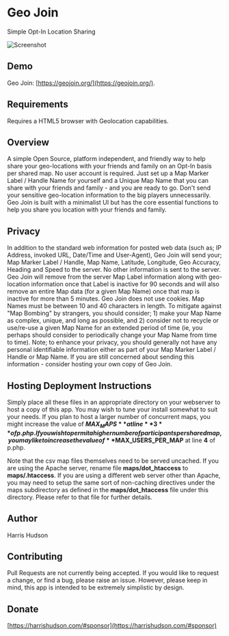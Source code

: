 # Geo Join 
Simple Opt-In Location Sharing

![Screenshot](https://harrishudson.com/github/geojoin_snapshot1.png)

## Demo
Geo Join: [https://geojoin.org/](https://geojoin.org/).
 
## Requirements
Requires a HTML5 browser with Geolocation capabilities.

## Overview
A simple Open Source, platform independent, and friendly way to help share your geo-locations with your friends and family on an Opt-In basis per shared map. No user account is required. Just set up a Map Marker Label / Handle Name for yourself and a Unique Map Name that you can share with your friends and family - and you are ready to go. Don't send your sensitive geo-location information to the big players unnecessarily. Geo Join is built with a minimalist UI but has the core essential functions to help you share you location with your friends and family.

## Privacy
In addition to the standard web information for posted web data (such as; IP Address, invoked URL, Date/Time and User-Agent), Geo Join will send your; Map Marker Label / Handle, Map Name, Latitude, Longitude, Geo Accuracy, Heading and Speed to the server.  No other information is sent to the server.  Geo Join will remove from the server Map Label information along with geo-location information once that Label is inactive for 90 seconds and will also remove an entire Map data (for a given Map Name) once that map is inactive for more than 5 minutes.  Geo Join does not use cookies.  Map Names must be between 10 and 40 characters in length.  To mitigate against "Map Bombing" by strangers, you should consider; 1) make your Map Name as complex, unique, and long as possible, and 2) consider not to recycle or use/re-use a given Map Name for an extended period of time (ie, you perhaps should consider to periodically change your Map Name from time to time).  Note; to enhance your privacy, you should generally not have any personal identifiable information either as part of your Map Marker Label / Handle or Map Name.  If you are still concerned about sending this information - consider hosting your own copy of Geo Join. 

## Hosting Deployment Instructions
Simply place all these files in an appropriate directory on your webserver to host a copy of this app.  You may wish to tune your install somewhat to suit your needs.  If you plan to host a larger number of concurrent maps, you might increase the value of **$MAX_MAPS** at line **3** of p.php.  If you wish to permit a higher number of participants per shared map, you may like to increase the value of **$MAX_USERS_PER_MAP** at line **4** of p.php.

Note that the csv map files themselves need to be served uncached.  If you are using the Apache server, rename file **maps/dot_htaccess** to **maps/.htaccess**. If you are using a different web server other than Apache, you may need to setup the same sort of non-caching directives under the maps subdirectory as defined in the **maps/dot_htaccess** file under this directory.  Please refer to that file for further details.

## Author
Harris Hudson
 
## Contributing
Pull Requests are not currently being accepted.  If you would like to request a change, or find a bug, please raise an issue.  However, please keep in mind, this app is intended to be extremely simplistic by design.
 
## Donate
[https://harrishudson.com/#sponsor](https://harrishudson.com/#sponsor)

